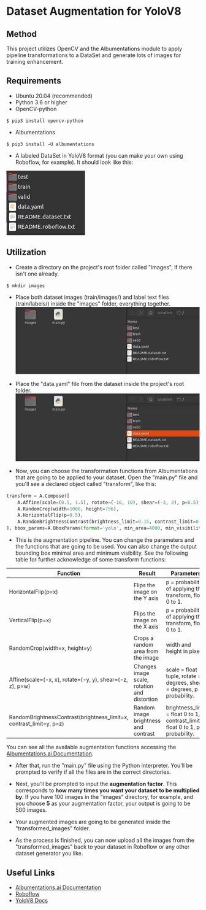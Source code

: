 # Dataset Augmentation for YoloV8

## Method

This project utilizes OpenCV and the Albumentations module to apply pipeline transformations to a DataSet and generate lots of images for training enhancement.

## Requirements

- Ubuntu 20.04 (recommended)
- Python 3.6 or higher
- OpenCV-python
```
$ pip3 install opencv-python
```

- Albumentations
```
$ pip3 install -U albumentations
```
- A labeled DataSet in YoloV8 format (you can make your own using Roboflow, for example). It should look like this:

![dataset.png](docs/dataset.png)

## Utilization
- Create a directory on the project's root folder called "images", if there isn't one already.
```
$ mkdir images
```
- Place both dataset images (train/images/) and label text files (train/labels/) inside the "images" folder, everything together.
![images_move.gif](docs/images_move.gif)

- Place the "data.yaml" file from the dataset inside the project's root folder.
![data_move.gif](docs/data_move.gif)

- Now, you can choose the transformation functions from Albumentations that are going to be applied to your dataset. Open the "main.py" file and you'll see a declared object called "transform", like this:

```python
transform = A.Compose([
    A.Affine(scale=(0.5, 1.5), rotate=(-10, 10), shear=(-3, 3), p=0.5),
    A.RandomCrop(width=1008, height=756),
    A.HorizontalFlip(p=0.5),
    A.RandomBrightnessContrast(brightness_limit=0.15, contrast_limit=0.3, p=1.0),
], bbox_params=A.BboxParams(format='yolo', min_area=4000, min_visibility=0.2))
```

- This is the augmentation pipeline. You can change the parameters and the functions that are going to be used. You can also change the output bounding box minimal area and minimum visibility. See the following table for further acknowledge of some transform functions:

| Function                                                            | Result                                       | Parameters                                                                       |
|---------------------------------------------------------------------|----------------------------------------------|----------------------------------------------------------------------------------|
| HorizontalFlip(p=x)                                                 | Flips the image on the Y axis                | p = probability of applying the transform, float 0 to 1.                         |
| VerticalFlip(p=x)                                                   | Flips the image on the X axis                | p = probability of applying the transform, float 0 to 1.                         |
| RandomCrop(width=x, height=y)                                       | Crops a random area from the image           | width and height in pixels.                                                      |
| Affine(scale=(-x, x), rotate=(-y, y), shear=(-z, z), p=w)           | Changes image scale, rotation and distortion | scale = float tuple, rotate = degrees, shear = degrees, p = probability.         |
| RandomBrightnessContrast(brightness_limit=x, contrast_limit=y, p=z) | Random image brightness and contrast         | brightness_limit = float 0 to 1, contrast_limit = float 0 to 1, p = probability. |

You can see all the available augmentation functions accessing the [Albumentations.ai Documentation](https://albumentations.ai/docs/api_reference/augmentations/).

- After that, run the "main.py" file using the Python interpreter. You'll be prompted to verify if all the files are in the correct directories.

- Next, you'll be prompted to input the **augmentation factor**. This corresponds to **how many times you want your dataset to be multiplied by**. If you have 100 images in the "images" directory, for example, and you choose **5** as your augmentation factor, your output is going to be 500 images.

- Your augmented images are going to be generated inside the "transformed_images" folder.

- As the process is finished, you can now upload all the images from the "transformed_images" back to your dataset in Roboflow or any other dataset generator you like.

## Useful Links
- [Albumentations.ai Documentation](https://albumentations.ai/docs/)
- [Roboflow](https://roboflow.com/)
- [YoloV8 Docs](https://docs.ultralytics.com/)
